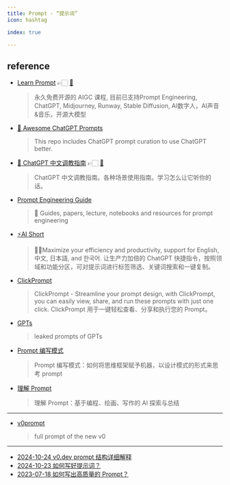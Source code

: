 ```yaml
---
title: Prompt - “提示词”
icon: hashtag

index: true

---
```


## reference

- [Learn Prompt](https://www.learnprompt.pro/) 👉🏻 [🐙](https://github.com/LearnPrompt/LearnPrompt)
    > 永久免费开源的 AIGC 课程, 目前已支持Prompt Engineering, ChatGPT, Midjourney, Runway, Stable Diffusion, AI数字人，AI声音&音乐，开源大模型
- [🧠 Awesome ChatGPT Prompts](https://github.com/f/awesome-chatgpt-prompts)
    > This repo includes ChatGPT prompt curation to use ChatGPT better.
- [🧠 ChatGPT 中文调教指南](https://chat.aimakex.com) 👉🏻 [🐙](https://github.com/PlexPt/awesome-chatgpt-prompts-zh)
    > ChatGPT 中文调教指南。各种场景使用指南。学习怎么让它听你的话。
- [Prompt Engineering Guide](https://github.com/dair-ai/Prompt-Engineering-Guide)
    > 🐙 Guides, papers, lecture, notebooks and resources for prompt engineering
- [⚡️AI Short](https://github.com/rockbenben/ChatGPT-Shortcut)
    > 🚀💪Maximize your efficiency and productivity, support for English, 中文, 日本語, and 한국어. 让生产力加倍的 ChatGPT 快捷指令，按照领域和功能分区，可对提示词进行标签筛选、关键词搜索和一键复制。
- [ClickPrompt](https://github.com/prompt-engineering/click-prompt)
    > ClickPrompt - Streamline your prompt design, with ClickPrompt, you can easily view, share, and run these prompts with just one click. ClickPrompt 用于一键轻松查看、分享和执行您的 Prompt。
- [GPTs](https://github.com/linexjlin/GPTs)
    > leaked prompts of GPTs
- [Prompt 编写模式](https://github.com/prompt-engineering/prompt-patterns)
    > Prompt 编写模式：如何将思维框架赋予机器，以设计模式的形式来思考 prompt
- [理解 Prompt](https://github.com/prompt-engineering/understand-prompt)
    > 理解 Prompt：基于编程、绘画、写作的 AI 探索与总结

------

- [v0prompt](https://github.com/sharkqwy/v0prompt)
    > full prompt of the new v0

------

- []()[2024-10-24 v0.dev prompt 结构详细解释](https://baoyu.io/blog/v0-dev-prompt-structure-explanation)
- []()[2024-10-23 如何写好提示词？](https://baoyu.io/blog/how-to-write-good-prompt)
- []()[2023-07-18 如何写出高质量的 Prompt？](https://baoyu.io/blog/prompt-engineering/how-to-write-high-quality-prompt)